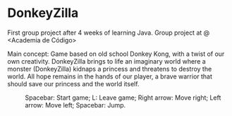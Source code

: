# DonkeyZilla
First group project after 4 weeks of learning Java.
Group project at @ <Academia de Código>

Main concept: Game based on old school Donkey Kong, with a twist of our own creativity.
DonkeyZilla brings to life an imaginary world where a monster (DonkeyZilla) kidnaps a princess and threatens to destroy the world.
All hope remains in the hands of our player, a brave warrior that should save our princess and the world itself.

<Menu Controls>
Spacebar: Start game;
L: Leave game;

<In-game Controls>
Right arrow: Move right;
Left arrow: Move left;
Spacebar: Jump.

